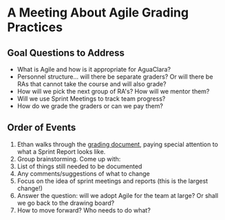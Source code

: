 # A Meeting About Agile Grading Practices

## Goal Questions to Address
* What is Agile and how is it appropriate for AguaClara?
* Personnel structure... will there be separate graders? Or will there be RAs that cannot take the course and will also grade?
* How will we pick the next group of RA's? How will we mentor them?
* Will we use Sprint Meetings to track team progress?
* How do we grade the graders or can we pay them?

## Order of Events
1. Ethan walks through the [grading document](https://github.com/AguaClara/aide_tutorial/wiki/Grading), paying special attention to what a Sprint Report looks like.
2. Group brainstorming. Come up with:
  1. List of things still needed to be documented
  2. Any comments/suggestions of what to change
  3. Focus on the idea of sprint meetings and reports (this is the largest change!)
3. Answer the question: will we adopt Agile for the team at large? Or shall we go back to the drawing board?
4. How to move forward? Who needs to do what?
